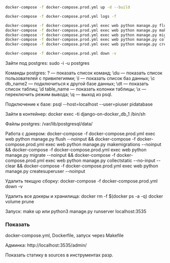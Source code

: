 ```sh
docker-compose -f docker-compose.prod.yml up -d --build 
```

```sh
docker-compose -f docker-compose.prod.yml logs -f    
```

```sh
docker-compose -f docker-compose.prod.yml exec web python manage.py flush --noinput &&
docker-compose -f docker-compose.prod.yml exec web python manage.py makemigrations --noinput &&
docker-compose -f docker-compose.prod.yml exec web python manage.py migrate --noinput &&
docker-compose -f docker-compose.prod.yml exec web python manage.py collectstatic --no-input --clear &&
docker-compose -f docker-compose.prod.yml exec web python manage.py createsuperuser --noinput   
```


```sh
docker-compose -f docker-compose.prod.yml down -v
```
Зайти под postgres:
sudo -i -u postgres

Команды postgres:
    \? — показать список команд;
    \du — показать список пользователей с привилегиями;
    \l — показать список баз данных;
    \с db_name2 — подключиться к другой базе данных;
    \dt — показать список таблиц;
    \d table_name — показать колонки таблицы;
    \x — переключить режим вывода;
    \q — выход из psql.

Подключение к базе:
psql --host=localhost --user=piuser pidatabase

Зайти в контейнер:
docker exec -ti django-on-docker_db_1 /bin/sh

Файлы postgres:
/var/lib/postgresql/data/

Работа с докером:
docker-compose -f docker-compose.prod.yml exec web python manage.py flush --noinput &&
docker-compose -f docker-compose.prod.yml exec web python manage.py makemigrations --noinput &&
docker-compose -f docker-compose.prod.yml exec web python manage.py migrate --noinput &&
docker-compose -f docker-compose.prod.yml exec web python manage.py collectstatic --no-input --clear &&
docker-compose -f docker-compose.prod.yml exec web python manage.py createsuperuser --noinput   

Удалить текщую сборку:
docker-compose -f docker-compose.prod.yml down -v

Удалить все докеры и хранилища:
docker rm -f $(docker ps -a -q)
docker volume prune

Запуск:
make up
или
python3 manage.py runserver localhost:3535

### Показать
docker-compose.yml, Dockerfile, запуск через Makefile 

Админка:
http://localhost:3535/admin/

Показать статику в sources в инструментах разр.